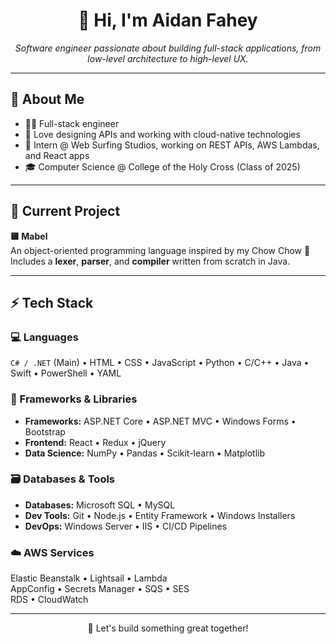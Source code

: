 <h1 align="center">👋 Hi, I'm Aidan Fahey</h1>

<p align="center">
  <em>Software engineer passionate about building full-stack applications, from low-level architecture to high-level UX.</em>
</p>

---

## 🌱 About Me

- 🧑‍💻 Full-stack engineer
- 🔧 Love designing APIs and working with cloud-native technologies
- 💼 Intern @ Web Surfing Studios, working on REST APIs, AWS Lambdas, and React apps  
- 🎓 Computer Science @ College of the Holy Cross (Class of 2025)

---

## 🔭 Current Project

**🟨 Mabel**  
An object-oriented programming language inspired by my Chow Chow 🐶  
Includes a **lexer**, **parser**, and **compiler** written from scratch in Java.

---

## ⚡ Tech Stack

### 💻 Languages
`C# / .NET` (Main) • HTML • CSS • JavaScript • Python • C/C++ • Java • Swift • PowerShell • YAML

### 🧰 Frameworks & Libraries
- **Frameworks:** ASP.NET Core • ASP.NET MVC • Windows Forms • Bootstrap  
- **Frontend:** React • Redux • jQuery  
- **Data Science:** NumPy • Pandas • Scikit-learn • Matplotlib  

### 🗃️ Databases & Tools
- **Databases:** Microsoft SQL • MySQL  
- **Dev Tools:** Git • Node.js • Entity Framework • Windows Installers  
- **DevOps:** Windows Server • IIS • CI/CD Pipelines  

### ☁️ AWS Services
Elastic Beanstalk • Lightsail • Lambda  
AppConfig • Secrets Manager • SQS • SES  
RDS • CloudWatch

---

<p align="center">
  🚀 Let's build something great together!
</p>
